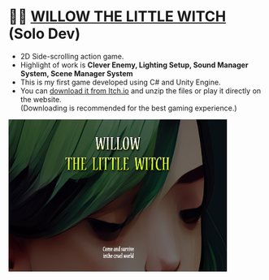 # 🧙‍♂️ [WILLOW THE LITTLE WITCH](https://hisguitar.itch.io/willow) (Solo Dev)
* 2D Side-scrolling action game.
* Highlight of work is **Clever Enemy, Lighting Setup, Sound Manager System, Scene Manager System**
* This is my first game developed using C# and Unity Engine.
* You can [download it from Itch.io](https://hisguitar.itch.io/willow) and unzip the files or play it directly on the website.  
  (Downloading is recommended for the best gaming experience.)
<p align="left">
  <kbd>
    <a href="https://hisguitar.itch.io/willow" target="_blank" rel="noreferrer">
      <img src="Willow_Cover.png" width="430" height="300" alt="Willow The Little Witch" />
    </a>
  </kbd>
</p>
